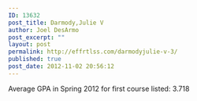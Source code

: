 ```yaml
---
ID: 13632
post_title: Darmody,Julie V
author: Joel DesArmo
post_excerpt: ""
layout: post
permalink: http://effrtlss.com/darmodyjulie-v-3/
published: true
post_date: 2012-11-02 20:56:12
---
```

<p>Average GPA in Spring 2012 for first course listed: 3.718</p>